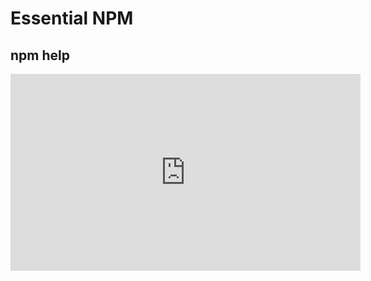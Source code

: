 <Head>
  <title>Learn React | Essential NPM > npm help</title>
</Head>

# Essential NPM

## npm help

<iframe width="560" height="315" src="https://www.youtube.com/embed/c5dFkxcN8co" frameborder="0" allow="autoplay; encrypted-media" allowfullscreen></iframe>
